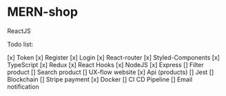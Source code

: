 # MERN-shop

ReactJS

Todo list:

[x] Token 
[x] Register 
[x] Login
[x] React-router 
[x] Styled-Components
[x] TypeScript
[x] Redux
[x] React Hooks
[x] NodeJS
[x] Express
[] Filter product
[] Search product
[] UX-flow website
[x] Api (products)
[] Jest
[] Blockchain 
[] Stripe payment
[x] Docker
[] CI CD Pipeline
[] Email notification
